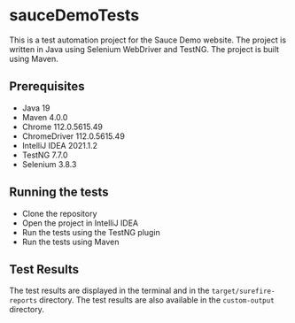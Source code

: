 # sauceDemoTests
This is a test automation project for the Sauce Demo website. The project is written in Java using Selenium WebDriver and TestNG. The project is built using Maven.

## Prerequisites
- Java 19
- Maven 4.0.0
- Chrome 112.0.5615.49
- ChromeDriver 112.0.5615.49
- IntelliJ IDEA 2021.1.2
- TestNG 7.7.0
- Selenium 3.8.3

## Running the tests
- Clone the repository
- Open the project in IntelliJ IDEA
- Run the tests using the TestNG plugin
- Run the tests using Maven
    
## Test Results
The test results are displayed in the terminal and in the `target/surefire-reports` directory. 
The test results are also available in the `custom-output` directory.



